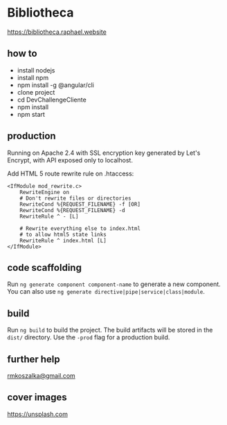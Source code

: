 # Bibliotheca
https://bibliotheca.raphael.website

## how to

- install nodejs
- install npm
- npm install -g @angular/cli
- clone project
- cd DevChallengeCliente
- npm install
- npm start

## production

Running on Apache 2.4 with SSL encryption key generated by Let's Encrypt, with API exposed only to localhost.

Add HTML 5 route rewrite rule on .htaccess:

````
<IfModule mod_rewrite.c>
    RewriteEngine on
    # Don't rewrite files or directories
    RewriteCond %{REQUEST_FILENAME} -f [OR]
    RewriteCond %{REQUEST_FILENAME} -d
    RewriteRule ^ - [L]

    # Rewrite everything else to index.html
    # to allow html5 state links
    RewriteRule ^ index.html [L]
</IfModule>
````

## code scaffolding

Run `ng generate component component-name` to generate a new component. You can also use `ng generate directive|pipe|service|class|module`.

## build

Run `ng build` to build the project. The build artifacts will be stored in the `dist/` directory. Use the `-prod` flag for a production build.

## further help

rmkoszalka@gmail.com

## cover images 
https://unsplash.com
